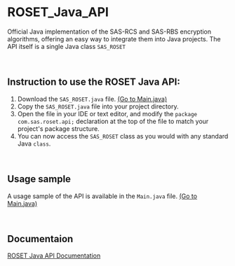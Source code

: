 # **ROSET_Java_API**
Official Java implementation of the SAS-RCS and SAS-RBS encryption algorithms, offering an easy way to integrate them into Java projects. 
The API itself is a single Java class `SAS_ROSET`

<br/>

## Instruction to use the ROSET Java API:
1. Download the `SAS_ROSET.java` file.  [(Go to Main.java)](https://github.com/SAS-ROSET/ROSET_Java_API/blob/main/src/com/sas/roset/api/Main.java)
2. Copy the `SAS_ROSET.java` file into your project directory.
3. Open the file in your IDE or text editor, and modify the `package com.sas.roset.api;` declaration at the top of the file to match your project's package structure.
4. You can now access the `SAS_ROSET` class as you would with any standard Java `class`.

<br/>

## Usage sample
A usage sample of the API is available in the `Main.java` file. [(Go to Main.java)](https://github.com/SAS-ROSET/ROSET_Java_API/blob/main/src/com/sas/roset/api/Main.java)

<br/>

## Documentaion
[ROSET Java API Documentation](https://sas-roset.github.io/docs/java_api/java_api.html)
